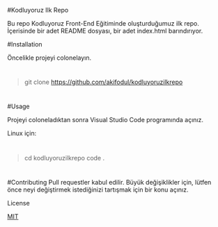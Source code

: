 #Kodluyoruz Ilk Repo 

Bu repo Kodluyoruz Front-End Eğitiminde oluşturduğumuz ilk repo. İçerisinde bir adet README dosyası, bir adet index.html barındırıyor.

#Installation

Öncelikle projeyi colonelayın.

>#
> git clone https://github.com/akifodul/kodluyoruzilkrepo
># 

#Usage

Projeyi coloneladıktan sonra Visual Studio Code programında açınız.

Linux için:

>#
>cd kodluyoruzilkrepo
>code .
>#

#Contributing
Pull requestler kabul edilir. Büyük değişiklikler için, lütfen önce neyi değiştirmek istediğinizi tartışmak için bir konu açınız.

License

[MIT](https://github.com/git/git-scm.com/blob/main/MIT-LICENSE.txt)
